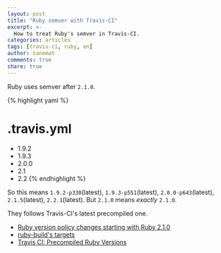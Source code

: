 ```yaml
---
layout: post
title: "Ruby semver with Travis-CI"
excerpt: >-
  How to treat Ruby's semver in Travis-CI.
categories: articles
tags: [travis-ci, ruby, en]
author: sanemat
comments: true
share: true
---
```


Ruby uses semver after `2.1.0`.

{% highlight yaml %}
# .travis.yml
- 1.9.2
- 1.9.3
- 2.0.0
- 2.1
- 2.2
{% endhighlight %}

So this means `1.9.2-p330`(latest), `1.9.3-p551`(latest), `2.0.0-p643`(latest), `2.1.5`(latest), `2.2.1`(latest).
But `2.1.0` means *exactly* `2.1.0`.

They follows Travis-CI's latest precompiled one.

* [Ruby version policy changes starting with Ruby 2.1.0](https://www.ruby-lang.org/en/news/2013/12/21/ruby-version-policy-changes-with-2-1-0/)
* [ruby-build's targets](https://github.com/sstephenson/ruby-build/tree/a55247a8c5eacc485ed1ce8bc0129376d6b00298/share/ruby-build)
* [Travis CI: Precompiled Ruby Versions](http://rubies.travis-ci.org/)

